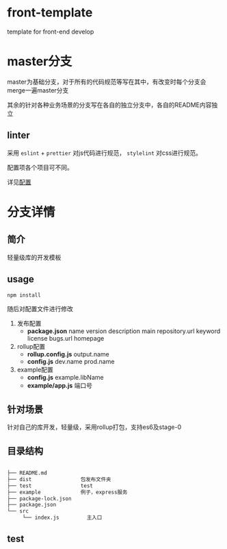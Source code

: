 # front-template
template for front-end develop

# master分支
master为基础分支，对于所有的代码规范等写在其中，有改变时每个分支会merge一遍master分支

其余的针对各种业务场景的分支写在各自的独立分支中，各自的README内容独立

## linter
采用 `eslint` + `prettier` 对js代码进行规范， `stylelint` 对css进行规范。

配置项各个项目可不同。

详见[配置](https://github.com/hudk114/code-helper/tree/master/front-end/linter-format)

# 分支详情
## 简介
轻量级库的开发模板

## usage
```js
npm install
```
随后对配置文件进行修改
1. 发布配置
    * **package.json** name version description main repository.url keyword license bugs.url homepage
1. rollup配置
    * **rollup.config.js** output.name
    * **config.js** dev.name prod.name
1. example配置
    * **config.js** example.libName
    * **example/app.js** 端口号


## 针对场景
针对自己的库开发，轻量级，采用rollup打包，支持es6及stage-0

## 目录结构
```bash

├── README.md
├── dist                包发布文件夹
├── test                test
├── example             例子，express服务
├── package-lock.json
├── package.json
└── src
     └── index.js	      主入口
```

## test